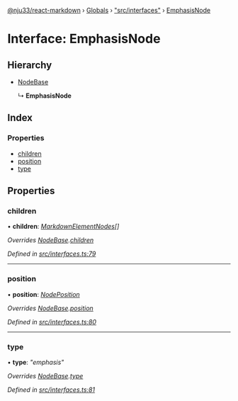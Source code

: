 [@nju33/react-markdown](../README.md) › [Globals](../globals.md) › ["src/interfaces"](../modules/_src_interfaces_.md) › [EmphasisNode](_src_interfaces_.emphasisnode.md)

# Interface: EmphasisNode

## Hierarchy

* [NodeBase](_src_interfaces_.nodebase.md)

  ↳ **EmphasisNode**

## Index

### Properties

* [children](_src_interfaces_.emphasisnode.md#children)
* [position](_src_interfaces_.emphasisnode.md#position)
* [type](_src_interfaces_.emphasisnode.md#type)

## Properties

###  children

• **children**: *[MarkdownElementNodes](../modules/_src_interfaces_.md#markdownelementnodes)[]*

*Overrides [NodeBase](_src_interfaces_.nodebase.md).[children](_src_interfaces_.nodebase.md#optional-children)*

*Defined in [src/interfaces.ts:79](https://github.com/nju33/react-markdown/blob/52ced5e/src/interfaces.ts#L79)*

___

###  position

• **position**: *[NodePosition](_src_interfaces_.nodeposition.md)*

*Overrides [NodeBase](_src_interfaces_.nodebase.md).[position](_src_interfaces_.nodebase.md#position)*

*Defined in [src/interfaces.ts:80](https://github.com/nju33/react-markdown/blob/52ced5e/src/interfaces.ts#L80)*

___

###  type

• **type**: *"emphasis"*

*Overrides [NodeBase](_src_interfaces_.nodebase.md).[type](_src_interfaces_.nodebase.md#type)*

*Defined in [src/interfaces.ts:81](https://github.com/nju33/react-markdown/blob/52ced5e/src/interfaces.ts#L81)*
